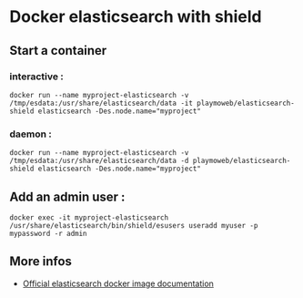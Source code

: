 # Docker elasticsearch with shield

## Start a container
### interactive :
```
docker run --name myproject-elasticsearch -v /tmp/esdata:/usr/share/elasticsearch/data -it playmoweb/elasticsearch-shield elasticsearch -Des.node.name="myproject"
```

### daemon :
```
docker run --name myproject-elasticsearch -v /tmp/esdata:/usr/share/elasticsearch/data -d playmoweb/elasticsearch-shield elasticsearch -Des.node.name="myproject"
```

## Add an admin user :
```
docker exec -it myproject-elasticsearch /usr/share/elasticsearch/bin/shield/esusers useradd myuser -p mypassword -r admin
```

## More infos
- [Official elasticsearch docker image documentation](https://github.com/docker-library/docs/tree/master/elasticsearch)
